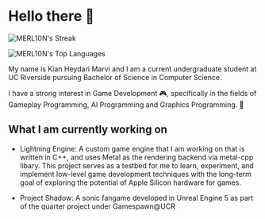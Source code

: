 # Hello there 👋

![MERL10N's Streak](https://github-readme-streak-stats.herokuapp.com/?user=MERL10N&theme=vue-dark&hide_border=true)

![MERL10N's Top Languages](https://github-readme-stats.vercel.app/api/top-langs/?username=MERL10N&theme=vue-dark&show_icons=true&hide_border=true&layout=compact)


My name is Kian Heydari Marvi and I am a current undergraduate student at UC Riverside pursuing Bachelor of Science in Computer Science.

I have a strong interest in Game Development 🎮, specifically in the fields of Gameplay Programming, AI Programming and Graphics Programming. 👾

## What I am currently working on

- Lightning Engine: A custom game engine that I am working on that is written in C++, and uses Metal as the rendering backend via metal-cpp libary. This project serves as a testbed for me to learn, experiment, and implement low-level game development techniques with the long-term goal of exploring the potential of Apple Silicon hardware for games.
  

- Project Shadow: A sonic fangame developed in Unreal Engine 5 as part of the quarter project under Gamespawn@UCR

